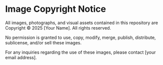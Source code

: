 # Image Copyright Notice

All images, photographs, and visual assets contained in this repository are Copyright © 2025 [Your Name]. All rights reserved.

No permission is granted to use, copy, modify, merge, publish, distribute, sublicense, and/or sell these images.

For any inquiries regarding the use of these images, please contact [your email address].
